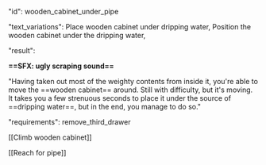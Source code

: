 "id": wooden_cabinet_under_pipe

"text_variations":
Place wooden cabinet under dripping water, Position the wooden cabinet under the dripping water,

"result":

**==SFX: ugly scraping sound==**

"Having taken out most of the weighty contents from inside it, you're able to move the ==wooden cabinet== around. Still with difficulty, but it's moving. It takes you a few strenuous seconds to place it under the source of ==dripping water==, but in the end, you manage to do so." 

"requirements": remove_third_drawer

[[Climb wooden cabinet]]

[[Reach for pipe]]
